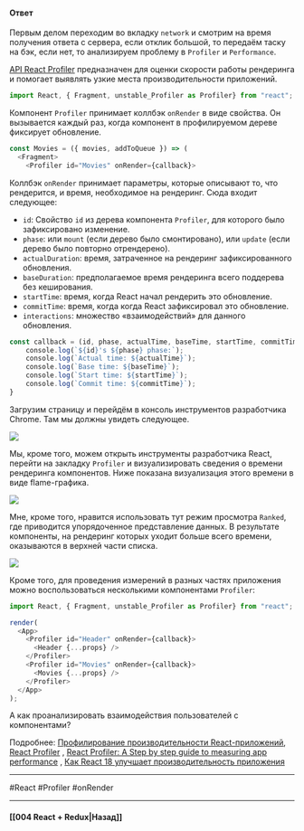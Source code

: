 #### Ответ

Первым делом переходим во вкладку `network` и смотрим на время получения ответа с сервера, если отклик большой, то передаём таску на бэк, если нет, то анализируем проблему в `Profiler` и `Performance`.

[API React Profiler](https://reactjs.org/docs/profiler.html) предназначен для оценки скорости работы рендеринга и помогает выявлять узкие места производительности приложений.  
  
```jsx
import React, { Fragment, unstable_Profiler as Profiler} from "react";
```

Компонент `Profiler` принимает коллбэк `onRender` в виде свойства. Он вызывается каждый раз, когда компонент в профилируемом дереве фиксирует обновление.  
  
```jsx
const Movies = ({ movies, addToQueue }) => (
  <Fragment>
    <Profiler id="Movies" onRender={callback}>
``````

Коллбэк `onRender` принимает параметры, которые описывают то, что рендерится, и время, необходимое на рендеринг. Сюда входит следующее:  
- `id`: Свойство `id` из дерева компонента `Profiler`, для которого было зафиксировано изменение.
- `phase`: или `mount` (если дерево было смонтировано), или `update` (если дерево было повторно отрендерено).
- `actualDuration`: время, затраченное на рендеринг зафиксированного обновления.
- `baseDuration`: предполагаемое время рендеринга всего поддерева без кеширования.
- `startTime`: время, когда React начал рендерить это обновление.
- `commitTime`: время, когда когда React зафиксировал это обновление.
- `interactions`: множество «взаимодействий» для данного обновления.

```jsx
const callback = (id, phase, actualTime, baseTime, startTime, commitTime) => {
    console.log(`${id}'s ${phase} phase:`);
    console.log(`Actual time: ${actualTime}`);
    console.log(`Base time: ${baseTime}`);
    console.log(`Start time: ${startTime}`);
    console.log(`Commit time: ${commitTime}`);
}
```

Загрузим страницу и перейдём в консоль инструментов разработчика Chrome. Там мы должны увидеть следующее.  
  
![](https://habrastorage.org/r/w1560/getpro/habr/post_images/cc8/baf/9c9/cc8baf9c9500419f587874bae69acf96.jpg)

Мы, кроме того, можем открыть инструменты разработчика React, перейти на закладку `Profiler` и визуализировать сведения о времени рендеринга компонентов. Ниже показана визуализация этого времени в виде flame-графика.  

![](https://habrastorage.org/r/w1560/getpro/habr/post_images/c56/138/d61/c56138d6154866df33b45014966aa2cb.jpg)

Мне, кроме того, нравится использовать тут режим просмотра `Ranked`, где приводится упорядоченное представление данных. В результате компоненты, на рендеринг которых уходит больше всего времени, оказываются в верхней части списка.  
  
![](https://habrastorage.org/r/w1560/getpro/habr/post_images/224/324/1b6/2243241b6de115dbbd7c0a94270d3868.jpg)

Кроме того, для проведения измерений в разных частях приложения можно воспользоваться несколькими компонентами `Profiler`:  
  
```jsx
import React, { Fragment, unstable_Profiler as Profiler} from "react";

render(
  <App>
    <Profiler id="Header" onRender={callback}>
      <Header {...props} />
    </Profiler>
    <Profiler id="Movies" onRender={callback}>
      <Movies {...props} />
    </Profiler>
  </App>
);
```

А как проанализировать взаимодействия пользователей с компонентами?

Подробнее: [Профилирование производительности React-приложений](https://habr.com/ru/companies/ruvds/articles/497988/), [React Profiler](https://ru.legacy.reactjs.org/blog/2018/09/10/introducing-the-react-profiler.html) , [React Profiler: A Step by step guide to measuring app performance](https://deadsimplechat.com/blog/react-profiler/) , [Как React 18 улучшает производительность приложения](https://my-js.org/blog/react-18/)

____
#React #Profiler #onRender

____

#### [[004 React + Redux|Назад]]